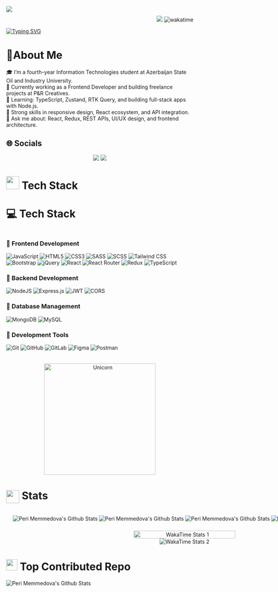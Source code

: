  <img src="https://raw.githubusercontent.com/halfrost/halfrost/master/icons/header_.png" style="margin-bottom:10px"/>
 <div align="right"> <img src="https://visitor-badge.laobi.icu/badge?page_id=iamperii.iamperii&right_color=darkgreen" /> <img src="https://wakatime.com/badge/user/2a7349ab-e019-46e5-8945-eac4dd9a703f.svg" alt="wakatime"></div>

[![Typing SVG](https://readme-typing-svg.herokuapp.com?font=Poppins&pause=500&color=00F73C95&center=true&vCenter=true&width=435&lines=Front-end+Developer)](https://git.io/typing-svg)

# 🐧About Me

<div>
🎓 I’m a fourth-year Information Technologies student at Azerbaijan State Oil and Industry University.  <br> 
💼 Currently working as a Frontend Developer and building freelance projects at P&R Creatives. <br>
🌱 Learning: TypeScript, Zustand, RTK Query, and building full-stack apps with Node.js.  <br>
🧠 Strong skills in responsive design, React ecosystem, and API integration.  <br>
💬 Ask me about: React, Redux, REST APIs, UI/UX design, and frontend architecture.
</div>

## 🌐 Socials

<div align="center" gap="10">
 <a href="https://www.linkedin.com/in/perimemmedova/" target="_blank"><img src="https://img.icons8.com/doodle/40/000000/linkedin--v2.png"></a>
<a href="mailto:memmedovaperiii@gmail.com" target="_blank"><img src="https://img.icons8.com/doodle/40/000000/new-post.png"></a>
</div>

# <img src="https://media.giphy.com/media/WUlplcMpOCEmTGBtBW/giphy.gif" width="35"> Tech Stack

# 💻 Tech Stack

<div style="display: flex; align-items: center; justify-content: space-between; flex-wrap: wrap; gap: 20px;">

  <div style="flex: 1; min-width: 300px;">

### 🔹 Frontend Development

![JavaScript](https://img.shields.io/badge/javascript-%23F7DF1E.svg?style=for-the-badge&logo=javascript&logoColor=black)
![HTML5](https://img.shields.io/badge/html5-%23E34F26.svg?style=for-the-badge&logo=html5&logoColor=white)
![CSS3](https://img.shields.io/badge/css3-%231572B6.svg?style=for-the-badge&logo=css3&logoColor=white)
![SASS](https://img.shields.io/badge/SASS-%23CD6799.svg?style=for-the-badge&logo=SASS&logoColor=white)
![SCSS](https://img.shields.io/badge/SCSS-%23CD6799.svg?style=for-the-badge&logo=sass&logoColor=white)
![Tailwind CSS](https://img.shields.io/badge/tailwindCss-%2338BDF8.svg?style=for-the-badge&logo=tailwindCss&logoColor=white)
![Bootstrap](https://img.shields.io/badge/BOOTSTRAP-%237952B3.svg?style=for-the-badge&logo=bootstrap&logoColor=white)
![jQuery](https://img.shields.io/badge/jQuery-%230769AD.svg?style=for-the-badge&logo=jQuery&logoColor=white)
![React](https://img.shields.io/badge/react-%2361DAFB.svg?style=for-the-badge&logo=react&logoColor=white)
![React Router](https://img.shields.io/badge/ReactRouter-%23CA4245.svg?style=for-the-badge&logo=ReactRouter&logoColor=white)
![Redux](https://img.shields.io/badge/Redux-%23764ABC.svg?style=for-the-badge&logo=Redux&logoColor=white)
![TypeScript](https://img.shields.io/badge/typescript-%233178C6.svg?style=for-the-badge&logo=typescript&logoColor=white)

### 🔹 Backend Development

![NodeJS](https://img.shields.io/badge/node.js-%23339933?style=for-the-badge&logo=node.js&logoColor=white)
![Express.js](https://img.shields.io/badge/express.js-%23000000.svg?style=for-the-badge&logo=express&logoColor=white)
![JWT](https://img.shields.io/badge/JWT-%23000000.svg?style=for-the-badge&logo=json-web-tokens&logoColor=white)
![CORS](https://img.shields.io/badge/CORS-%23000000.svg?style=for-the-badge&logoColor=white)

### 🔹 Database Management

![MongoDB](https://img.shields.io/badge/MongoDB-%2347A248.svg?style=for-the-badge&logo=mongodb&logoColor=white)
![MySQL](https://img.shields.io/badge/mysql-%234479A1.svg?style=for-the-badge&logo=mysql&logoColor=white)

### 🔹 Development Tools

![Git](https://img.shields.io/badge/git-%23F05032.svg?style=for-the-badge&logo=git&logoColor=white)
![GitHub](https://img.shields.io/badge/github-%23181717.svg?style=for-the-badge&logo=github&logoColor=white)
![GitLab](https://img.shields.io/badge/gitlab-%23FC6D26.svg?style=for-the-badge&logo=gitlab&logoColor=white)
![Figma](https://img.shields.io/badge/figma-%23F24E1E.svg?style=for-the-badge&logo=figma&logoColor=white)
![Postman](https://img.shields.io/badge/postman-%23FF6C37.svg?style=for-the-badge&logo=postman&logoColor=white)

  </div>

  <div style="flex: 1; min-width: 300px; text-align: center;">
    <img src="https://media2.giphy.com/media/v1.Y2lkPTc5MGI3NjExcXl4bzZ2b2Qya3l6eWdyd3Rla3o5cmViM3R2d2g3MHFheXUzb2VyNCZlcD12MV9pbnRlcm5hbF9naWZfYnlfaWQmY3Q9Zw/2IudUHdI075HL02Pkk/giphy.gif" alt="Unicorn" width="300px"/>
  </div>

</div>

# <img src="https://media.giphy.com/media/iY8CRBdQXODJSCERIr/giphy.gif" align='center' width="35"> Stats

<div align="center" style="width: 100vw; display: flex; flex-direction:column; justify-content: center; align-items: center; gap: 10px;">
  
   ![Peri Memmedova's Github Stats](https://github-readme-stats.vercel.app/api?username=iamperii&hide=false)
   ![Peri Memmedova's Github Stats](https://github-readme-stats.vercel.app/api/top-langs?username=iamperii&locale=en&hide_title=false&layout=compact&card_width=320&langs_count=5&theme=white&hide_border=true&order=2)
   ![Peri Memmedova's Github Stats](https://github-readme-streak-stats.herokuapp.com/?user=iamperii&theme=white&hide_border=true)
   ![Peri Memmedova's Github Stats](https://github-profile-trophy.vercel.app?username=iamperii&theme=white&column=-1&row=1&margin-w=8&margin-h=8&no-bg=false&no-frame=false&order=4)

<div style="text-align: center;">
    <img src="https://wakatime.com/share/@iamperii/a1dd0276-8a97-4888-9cd9-eee46eb6c920.svg" alt="WakaTime Stats 1" style="width: 100%">
    <img src="https://wakatime.com/share/@iamperii/59999f65-181d-4644-8d28-224758de9665.svg" alt="WakaTime Stats 2">
</div>

</div>

# <img src="https://media2.giphy.com/media/QssGEmpkyEOhBCb7e1/giphy.gif?cid=ecf05e47a0n3gi1bfqntqmob8g9aid1oyj2wr3ds3mg700bl&rid=giphy.gif" width ="30"> Top Contributed Repo

![Peri Memmedova's Github Stats](https://github-contributor-stats.vercel.app/api?username=iamperii&limit=5&theme=white&combine_all_yearly_contributions=true)
